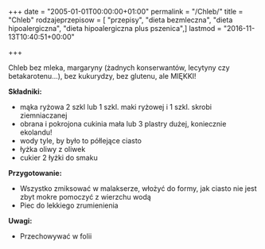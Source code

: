 +++
date = "2005-01-01T00:00:00+01:00"
permalink = "/Chleb/"
title = "Chleb"
rodzajeprzepisow = [ "przepisy", "dieta bezmleczna", "dieta hipoalergiczna", "dieta hipoalergiczna plus pszenica",]
lastmod = "2016-11-13T10:40:51+00:00"

+++

Chleb bez mleka, margaryny (żadnych konserwantów, lecytyny czy betakarotenu...), bez kukurydzy, bez glutenu, ale MIĘKKI!

**Składniki:**

-   mąka ryżowa 2 szkl lub 1 szkl. maki ryżowej i 1 szkl. skrobi ziemniaczanej
-   obrana i pokrojona cukinia mała lub 3 plastry dużej, koniecznie ekolandu!
-   wody tyle, by było to półlejące ciasto
-   łyżka oliwy z oliwek
-   cukier 2 łyżki do smaku

**Przygotowanie:**

-   Wszystko zmiksować w malakserze, włożyć do formy, jak ciasto nie jest zbyt mokre pomoczyć z wierzchu wodą
-   Piec do lekkiego zrumienienia

**Uwagi:**

-   Przechowywać w folii
